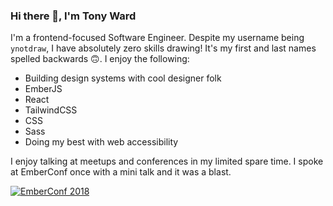 ### Hi there 👋, I'm Tony Ward

I'm a frontend-focused Software Engineer. Despite my username being `ynotdraw`, I have absolutely zero skills drawing! It's my first and last names spelled backwards 🙃.  I enjoy the following:

- Building design systems with cool designer folk
- EmberJS
- React
- TailwindCSS
- CSS
- Sass
- Doing my best with web accessibility

I enjoy talking at meetups and conferences in my limited spare time.  I spoke at EmberConf once with a mini talk and it was a blast.

[![EmberConf 2018](https://img.youtube.com/vi/4fI72aZl_N8/maxresdefault.jpg)](https://www.youtube.com/embed/4fI72aZl_N8)


<!--
**ynotdraw/ynotdraw** is a ✨ _special_ ✨ repository because its `README.md` (this file) appears on your GitHub profile.

Here are some ideas to get you started:

- 🔭 I’m currently working on ...
- 🌱 I’m currently learning ...
- 👯 I’m looking to collaborate on ...
- 🤔 I’m looking for help with ...
- 💬 Ask me about ...
- 📫 How to reach me: ...
- 😄 Pronouns: ...
- ⚡ Fun fact: ...
-->
